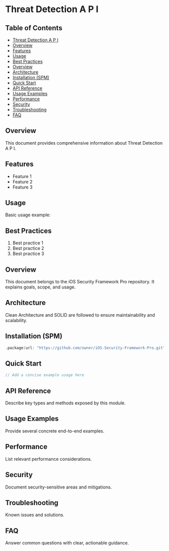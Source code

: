 # Threat Detection A P I

<!-- TOC START -->
## Table of Contents
- [Threat Detection A P I](#threat-detection-a-p-i)
- [Overview](#overview)
- [Features](#features)
- [Usage](#usage)
- [Best Practices](#best-practices)
- [Overview](#overview)
- [Architecture](#architecture)
- [Installation (SPM)](#installation-spm)
- [Quick Start](#quick-start)
- [API Reference](#api-reference)
- [Usage Examples](#usage-examples)
- [Performance](#performance)
- [Security](#security)
- [Troubleshooting](#troubleshooting)
- [FAQ](#faq)
<!-- TOC END -->


## Overview

This document provides comprehensive information about Threat Detection A P I.

## Features

- Feature 1
- Feature 2
- Feature 3

## Usage

Basic usage example:



## Best Practices

1. Best practice 1
2. Best practice 2
3. Best practice 3

## Overview
This document belongs to the iOS Security Framework Pro repository. It explains goals, scope, and usage.

## Architecture
Clean Architecture and SOLID are followed to ensure maintainability and scalability.

## Installation (SPM)
```swift
.package(url: "https://github.com/owner/iOS-Security-Framework-Pro.git", from: "1.0.0")
```

## Quick Start
```swift
// Add a concise example usage here
```

## API Reference
Describe key types and methods exposed by this module.

## Usage Examples
Provide several concrete end-to-end examples.

## Performance
List relevant performance considerations.

## Security
Document security-sensitive areas and mitigations.

## Troubleshooting
Known issues and solutions.

## FAQ
Answer common questions with clear, actionable guidance.
